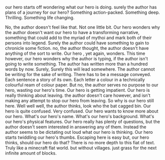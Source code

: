 our hero starts off wondering what our hero is doing. surely the author has plans of a journey for our hero? Something action-packed. Something deep. Thrilling. Something life changing.

No, the author doesn't feel like that. Not one little bit. Our hero wonders why the author doesn't want our hero to have a transforming narrative, something that could add to the myriad of mythoi and mark both of their persons into legend. Surely the author could have something to gain to chronicle some fiction. no, the author thought, the author doesn't have anything of the sort to write. Our hero , yet again, wonders. This time however, our hero wonders why the author is typing, if the author isn't going to write something. The author has written more than a hundred words by now. Surely, Surely this will lead somewhere. The author cannot be writing for the sake of writing. There has to be a message conveyed. Each sentence a story of its own. Each letter a colour in a technically colourful ream of colour paper. But no, the author serves no purpose to our hero, wasting our hero's time. Our hero is getting impatient. Our hero is really thinking about leaving. the author doesn't care however, and isn't making any attempt to stop our hero from leaving. So why is our hero still here. Well well well, the author thinks, look who the bat cagged bin. Our hero is quite confused. Very confused. Our hero wants to know more about our hero. What's our hero's name. What's our hero's background. What's our hero's physical features. Our hero really has plenty of questions, but the author doesn't seem interested in answering any of them. Instead the author seems to be dictating out loud what our hero is thinking. Our hero starts twiddling our hero's thumbs. Escaping here is easy but, our hero thinks,  should our hero do that? There is no more depth to this fiat of text. Truly like a minecraft flat world. but without villages. just grass for the next infinite amount of blocks. 